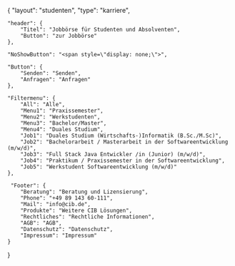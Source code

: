 {
	"layout": "studenten",
    "type": "karriere",

    "header": {
        "Titel": "Jobbörse für Studenten und Absolventen",
        "Button": "zur Jobbörse"
    },

    "NoShowButton": "<span style=\"display: none;\">",

    "Button": {
        "Senden": "Senden",
        "Anfragen": "Anfragen"
    },

    "Filtermenu": {
        "All": "Alle",
        "Menu1": "Praxissemester",
        "Menu2": "Werkstudenten",
        "Menu3": "Bachelor/Master",
        "Menu4": "Duales Studium",
        "Job1": "Duales Studium (Wirtschafts-)Informatik (B.Sc./M.Sc)",
        "Job2": "Bachelorarbeit / Masterarbeit in der Softwareentwicklung (m/w/d)",
        "Job3": "Full Stack Java Entwickler /in (Junior) (m/w/d)",
        "Job4": "Praktikum / Praxissemester in der Softwareentwicklung",
        "Job5": "Werkstudent Softwareentwicklung (m/w/d)"
    },

     "Footer": {
        "Beratung": "Beratung und Lizensierung",
        "Phone": "+49 89 143 60-111",
        "Mail": "info@cib.de",
        "Produkte": "Weitere CIB Lösungen",
        "Rechtliches": "Rechtliche Informationen",
        "AGB": "AGB",
        "Datenschutz": "Datenschutz",
        "Impressum": "Impressum"  
    }


}
